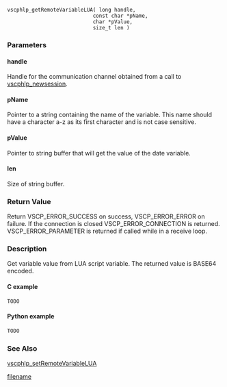 

```clike
vscphlp_getRemoteVariableLUA( long handle, 
                            const char *pName, 
                            char *pValue, 
                            size_t len ) 
```

### Parameters

#### handle
Handle for the communication channel obtained from a call to [vscphlp_newsession](vscphlp_newsession.md).

#### pName
Pointer to a string containing the name of the variable. This name should have a character a-z as its first character and is not case sensitive.

#### pValue
Pointer to string buffer that will get the value of the date variable.

#### len
Size of string buffer.

### Return Value
Return VSCP_ERROR_SUCCESS on success, VSCP_ERROR_ERROR on failure. If the connection is closed VSCP_ERROR_CONNECTION is returned. VSCP_ERROR_PARAMETER is returned if called while in a receive loop. 

### Description
Get variable value from LUA script variable. The returned value is BASE64 encoded. 

#### C example

```clike
TODO
```

#### Python example

```python
TODO
```

### See Also
[vscphlp_setRemoteVariableLUA](vscphlp_setremotevariablelua.md)



[filename](./bottom_copyright.md ':include')